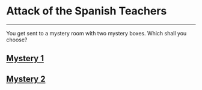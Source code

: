# Attack of the Spanish Teachers

---------------------------------

You get sent to a mystery room with two mystery boxes. Which shall you choose?

## [Mystery 1](mystery-1.md)


## [Mystery 2](mystery-2.md)